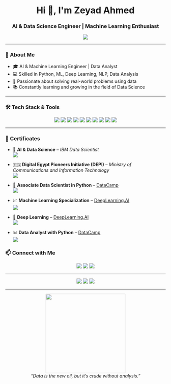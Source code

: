 <h1 align="center">Hi 👋, I'm Zeyad Ahmed</h1>
<h3 align="center">AI & Data Science Engineer | Machine Learning Enthusiast</h3>

<p align="center">
  <img src="https://readme-typing-svg.herokuapp.com?color=F7AB0A&size=24&center=true&vCenter=true&width=600&lines=AI+Engineer+%7C+Data+Scientist;Machine+Learning+%7C+Deep+Learning+Enthusiast;Lifelong+Learner+%7C+Problem+Solver" />
</p>

---

### 🚀 About Me
- 🎓 AI & Machine Learning Engineer | Data Analyst
- 💻 Skilled in Python, ML, Deep Learning, NLP, Data Analysis
- 🎯 Passionate about solving real-world problems using data
- 📚 Constantly learning and growing in the field of Data Science

---

### 🛠️ Tech Stack & Tools

<p align="center">
  <img src="https://img.shields.io/badge/Python-3776AB?style=for-the-badge&logo=python&logoColor=white"/>
  <img src="https://img.shields.io/badge/NumPy-013243?style=for-the-badge&logo=numpy&logoColor=white"/>
  <img src="https://img.shields.io/badge/Pandas-150458?style=for-the-badge&logo=pandas&logoColor=white"/>
  <img src="https://img.shields.io/badge/Matplotlib-20232A?style=for-the-badge&logo=matplotlib&logoColor=white"/>
  <img src="https://img.shields.io/badge/Scikit--Learn-F7931E?style=for-the-badge&logo=scikit-learn&logoColor=white"/>
  <img src="https://img.shields.io/badge/TensorFlow-FF6F00?style=for-the-badge&logo=tensorflow&logoColor=white"/>
  <img src="https://img.shields.io/badge/PyTorch-EE4C2C?style=for-the-badge&logo=pytorch&logoColor=white"/>
  <img src="https://img.shields.io/badge/OpenCV-5C3EE8?style=for-the-badge&logo=opencv&logoColor=white"/>
  <img src="https://img.shields.io/badge/MySQL-4479A1?style=for-the-badge&logo=mysql&logoColor=white"/>
  <img src="https://img.shields.io/badge/GitHub-181717?style=for-the-badge&logo=github&logoColor=white"/>
</p>

---

### 🏅 Certificates

- 🧠 **AI & Data Science** – _IBM Data Scientist_
  <br><img src="https://img.shields.io/badge/IBM-000000?style=for-the-badge&logo=IBM&logoColor=white"/>

- 🇪🇬 **Digital Egypt Pioneers Initiative (DEPI)** – _Ministry of Communications and Information Technology_
  <br><img src="https://img.shields.io/badge/DEPI-Egypt-FFDD00?style=for-the-badge&logo=gov&logoColor=black"/>

- 🧾 **Associate Data Scientist in Python** – [DataCamp](https://www.datacamp.com)
  <br><img src="https://img.shields.io/badge/DataCamp-05192D?style=for-the-badge&logo=datacamp&logoColor=65FFAA"/>

- 📈 **Machine Learning Specialization** – [DeepLearning.AI](https://www.deeplearning.ai)
  <br><img src="https://img.shields.io/badge/Machine%20Learning-DeepLearning.AI-072AC8?style=for-the-badge&logo=deeplearningdotai&logoColor=white"/>

- 🧠 **Deep Learning** – [DeepLearning.AI](https://www.deeplearning.ai)
  <br><img src="https://img.shields.io/badge/Deep%20Learning-DeepLearning.AI-FF6F61?style=for-the-badge&logo=deeplearningdotai&logoColor=white"/>

- 📊 **Data Analyst with Python** – [DataCamp](https://www.datacamp.com)
  <br><img src="https://img.shields.io/badge/Data%20Analyst%20with%20Python-DataCamp-05192D?style=for-the-badge&logo=datacamp&logoColor=65FFAA"/>



### 📫 Connect with Me

<p align="center">
  <a href="mailto:ziada00700@gmail.com"><img src="https://img.shields.io/badge/Gmail-D14836?style=for-the-badge&logo=gmail&logoColor=white"></a>
  <a href="https://www.linkedin.com/in/zeyad-ahmed-ab9595250/"><img src="https://img.shields.io/badge/LinkedIn-0A66C2?style=for-the-badge&logo=linkedin&logoColor=white"></a>
  <a href="https://github.com/Zeyad-Ahmed-Mostaga"><img src="https://img.shields.io/badge/GitHub-181717?style=for-the-badge&logo=github&logoColor=white"></a>
</p>

---

<p align="center">
  <img src="https://github-readme-stats.vercel.app/api?username=Zeyad-Ahmed-Mostaga&show_icons=true&theme=radical" />
  <img src="https://github-readme-streak-stats.herokuapp.com/?user=Zeyad-Ahmed-Mostaga&theme=dark" />
  <img src="https://github-readme-stats.vercel.app/api/top-langs/?username=Zeyad-Ahmed-Mostaga&layout=compact&theme=radical" />
</p>

---

<p align="center">
  <img src="https://media.giphy.com/media/L8K62iTDkzGX6/giphy.gif" width="250"/>
  <br>
  <i>“Data is the new oil, but it’s crude without analysis.”</i>
</p>
